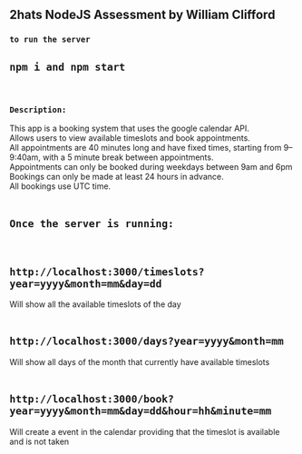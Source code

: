 ## 2hats NodeJS Assessment by William Clifford
### `to run the server`
## `npm i and npm start`

<br>

### `Description:`
This app is a booking system that uses the google calendar API.<br>
Allows users to view available timeslots and book appointments.<br>
All appointments are 40 minutes long and have fixed times, starting from 9–9:40am, with a 5 minute break between appointments.<br>
Appointments can only be booked during weekdays between 9am and 6pm<br>
Bookings can only be made at least 24 hours in advance.<br>
All bookings use UTC time.<br>
<br>

## `Once the server is running:`
<br>

## `http://localhost:3000/timeslots?year=yyyy&month=mm&day=dd`
Will show all the available timeslots of the day
<br>
<br>

## `http://localhost:3000/days?year=yyyy&month=mm`
Will show all days of the month that currently have available timeslots
<br>
<br>

## `http://localhost:3000/book?year=yyyy&month=mm&day=dd&hour=hh&minute=mm`
Will create a event in the calendar providing that the timeslot is available and is not taken
<br>